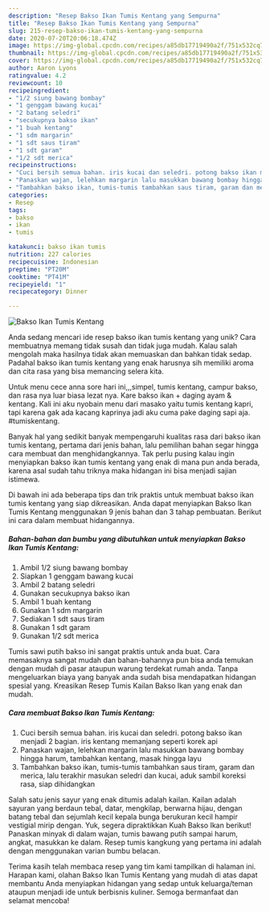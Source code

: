 ```yaml
---
description: "Resep Bakso Ikan Tumis Kentang yang Sempurna"
title: "Resep Bakso Ikan Tumis Kentang yang Sempurna"
slug: 215-resep-bakso-ikan-tumis-kentang-yang-sempurna
date: 2020-07-20T20:06:18.474Z
image: https://img-global.cpcdn.com/recipes/a85db17719490a2f/751x532cq70/bakso-ikan-tumis-kentang-foto-resep-utama.jpg
thumbnail: https://img-global.cpcdn.com/recipes/a85db17719490a2f/751x532cq70/bakso-ikan-tumis-kentang-foto-resep-utama.jpg
cover: https://img-global.cpcdn.com/recipes/a85db17719490a2f/751x532cq70/bakso-ikan-tumis-kentang-foto-resep-utama.jpg
author: Aaron Lyons
ratingvalue: 4.2
reviewcount: 10
recipeingredient:
- "1/2 siung bawang bombay"
- "1 genggam bawang kucai"
- "2 batang seledri"
- "secukupnya bakso ikan"
- "1 buah kentang"
- "1 sdm margarin"
- "1 sdt saus tiram"
- "1 sdt garam"
- "1/2 sdt merica"
recipeinstructions:
- "Cuci bersih semua bahan. iris kucai dan seledri. potong bakso ikan menjadi 2 bagian. iris kentang memanjang seperti korek api"
- "Panaskan wajan, lelehkan margarin lalu masukkan bawang bombay hingga harum, tambahkan kentang, masak hingga layu"
- "Tambahkan bakso ikan, tumis-tumis tambahkan saus tiram, garam dan merica, lalu terakhir masukan seledri dan kucai, aduk sambil koreksi rasa, siap dihidangkan"
categories:
- Resep
tags:
- bakso
- ikan
- tumis

katakunci: bakso ikan tumis 
nutrition: 227 calories
recipecuisine: Indonesian
preptime: "PT20M"
cooktime: "PT41M"
recipeyield: "1"
recipecategory: Dinner

---
```



![Bakso Ikan Tumis Kentang](https://img-global.cpcdn.com/recipes/a85db17719490a2f/751x532cq70/bakso-ikan-tumis-kentang-foto-resep-utama.jpg)

Anda sedang mencari ide resep bakso ikan tumis kentang yang unik? Cara membuatnya memang tidak susah dan tidak juga mudah. Kalau salah mengolah maka hasilnya tidak akan memuaskan dan bahkan tidak sedap. Padahal bakso ikan tumis kentang yang enak harusnya sih memiliki aroma dan cita rasa yang bisa memancing selera kita.

Untuk menu cece anna sore hari ini,,,simpel, tumis kentang, campur bakso, dan rasa nya luar biasa lezat nya. Kare bakso ikan + daging ayam &amp; kentang. Kali ini aku nyobain menu dari masako yaitu tumis kentang kapri, tapi karena gak ada kacang kaprinya jadi aku cuma pake daging sapi aja. #tumiskentang.

Banyak hal yang sedikit banyak mempengaruhi kualitas rasa dari bakso ikan tumis kentang, pertama dari jenis bahan, lalu pemilihan bahan segar hingga cara membuat dan menghidangkannya. Tak perlu pusing kalau ingin menyiapkan bakso ikan tumis kentang yang enak di mana pun anda berada, karena asal sudah tahu triknya maka hidangan ini bisa menjadi sajian istimewa.


Di bawah ini ada beberapa tips dan trik praktis untuk membuat bakso ikan tumis kentang yang siap dikreasikan. Anda dapat menyiapkan Bakso Ikan Tumis Kentang menggunakan 9 jenis bahan dan 3 tahap pembuatan. Berikut ini cara dalam membuat hidangannya.

<!--inarticleads1-->

##### Bahan-bahan dan bumbu yang dibutuhkan untuk menyiapkan Bakso Ikan Tumis Kentang:

1. Ambil 1/2 siung bawang bombay
1. Siapkan 1 genggam bawang kucai
1. Ambil 2 batang seledri
1. Gunakan secukupnya bakso ikan
1. Ambil 1 buah kentang
1. Gunakan 1 sdm margarin
1. Sediakan 1 sdt saus tiram
1. Gunakan 1 sdt garam
1. Gunakan 1/2 sdt merica


Tumis sawi putih bakso ini sangat praktis untuk anda buat. Cara memasaknya sangat mudah dan bahan-bahannya pun bisa anda temukan dengan mudah di pasar ataupun warung terdekat rumah anda. Tanpa mengeluarkan biaya yang banyak anda sudah bisa mendapatkan hidangan spesial yang. Kreasikan Resep Tumis Kailan Bakso Ikan yang enak dan mudah. 

<!--inarticleads2-->

##### Cara membuat Bakso Ikan Tumis Kentang:

1. Cuci bersih semua bahan. iris kucai dan seledri. potong bakso ikan menjadi 2 bagian. iris kentang memanjang seperti korek api
1. Panaskan wajan, lelehkan margarin lalu masukkan bawang bombay hingga harum, tambahkan kentang, masak hingga layu
1. Tambahkan bakso ikan, tumis-tumis tambahkan saus tiram, garam dan merica, lalu terakhir masukan seledri dan kucai, aduk sambil koreksi rasa, siap dihidangkan


Salah satu jenis sayur yang enak ditumis adalah kailan. Kailan adalah sayuran yang berdaun tebal, datar, mengkilap, berwarna hijau, dengan batang tebal dan sejumlah kecil kepala bunga berukuran kecil hampir vestigial mirip dengan. Yuk, segera dipraktikkan Kuah Bakso Ikan berikut! Panaskan minyak di dalam wajan, tumis bawang putih sampai harum, angkat, masukkan ke dalam. Resep tumis kangkung yang pertama ini adalah dengan menggunakan varian bumbu belacan. 

Terima kasih telah membaca resep yang tim kami tampilkan di halaman ini. Harapan kami, olahan Bakso Ikan Tumis Kentang yang mudah di atas dapat membantu Anda menyiapkan hidangan yang sedap untuk keluarga/teman ataupun menjadi ide untuk berbisnis kuliner. Semoga bermanfaat dan selamat mencoba!
